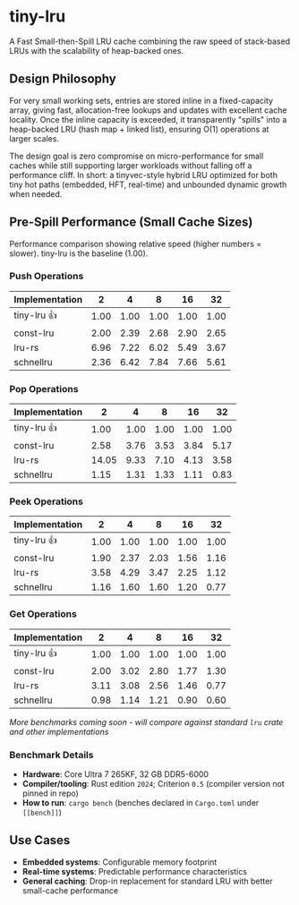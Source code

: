 # tiny-lru

A Fast Small-then-Spill LRU cache combining the raw speed of stack-based LRUs with the scalability of heap-backed ones.

## Design Philosophy

For very small working sets, entries are stored inline in a fixed-capacity array, giving fast, allocation-free lookups and updates with excellent cache locality. Once the inline capacity is exceeded, it transparently "spills" into a heap-backed LRU (hash map + linked list), ensuring O(1) operations at larger scales.

The design goal is zero compromise on micro-performance for small caches while still supporting larger workloads without falling off a performance cliff. In short: a tinyvec-style hybrid LRU optimized for both tiny hot paths (embedded, HFT, real-time) and unbounded dynamic growth when needed.

## Pre-Spill Performance (Small Cache Sizes)

Performance comparison showing relative speed (higher numbers = slower). tiny-lru is the baseline (1.00).

### Push Operations
| Implementation | 2 | 4 | 8 | 16 | 32 |
|------------|------|------|------|------|------|
| tiny-lru 👍 | 1.00 | 1.00 | 1.00 | 1.00 | 1.00 |
| const-lru | 2.00 | 2.39 | 2.68 | 2.90 | 2.65 |
| lru-rs | 6.96 | 7.22 | 6.02 | 5.49 | 3.67 |
| schnellru | 2.36 | 6.42 | 7.84 | 7.66 | 5.61 |

### Pop Operations
| Implementation | 2 | 4 | 8 | 16 | 32 |
|------------|------|------|------|------|------|
| tiny-lru 👍 | 1.00 | 1.00 | 1.00 | 1.00 | 1.00 |
| const-lru | 2.58 | 3.76 | 3.53 | 3.84 | 5.17 |
| lru-rs | 14.05 | 9.33 | 7.10 | 4.13 | 3.58 |
| schnellru | 1.15 | 1.31 | 1.33 | 1.11 | 0.83 |

### Peek Operations
| Implementation | 2 | 4 | 8 | 16 | 32 |
|------------|------|------|------|------|------|
| tiny-lru 👍 | 1.00 | 1.00 | 1.00 | 1.00 | 1.00 |
| const-lru | 1.90 | 2.37 | 2.03 | 1.56 | 1.16 |
| lru-rs | 3.58 | 4.29 | 3.47 | 2.25 | 1.12 |
| schnellru | 1.16 | 1.60 | 1.60 | 1.20 | 0.77 |

### Get Operations
| Implementation | 2 | 4 | 8 | 16 | 32 |
|------------|------|------|------|------|------|
| tiny-lru 👍 | 1.00 | 1.00 | 1.00 | 1.00 | 1.00 |
| const-lru | 2.00 | 3.02 | 2.80 | 1.77 | 1.30 |
| lru-rs | 3.11 | 3.08 | 2.56 | 1.46 | 0.77 |
| schnellru | 0.98 | 1.14 | 1.21 | 0.90 | 0.60 |

*More benchmarks coming soon - will compare against standard `lru` crate and other implementations*

### Benchmark Details

- **Hardware**: Core Ultra 7 265KF, 32 GB DDR5-6000
- **Compiler/tooling**: Rust edition `2024`; Criterion `0.5` (compiler version not pinned in repo)
- **How to run**: `cargo bench` (benches declared in `Cargo.toml` under `[[bench]]`)

## Use Cases

- **Embedded systems**: Configurable memory footprint
- **Real-time systems**: Predictable performance characteristics
- **General caching**: Drop-in replacement for standard LRU with better small-cache performance
